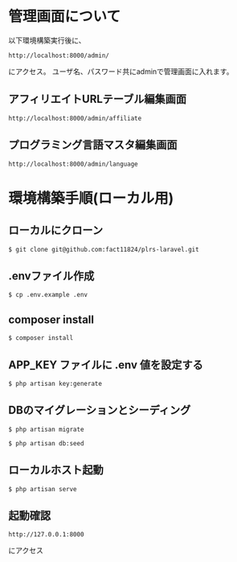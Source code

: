 # 管理画面について
以下環境構築実行後に、
```
http://localhost:8000/admin/
```
にアクセス。
ユーザ名、パスワード共にadminで管理画面に入れます。

## アフィリエイトURLテーブル編集画面
```
http://localhost:8000/admin/affiliate
```
## プログラミング言語マスタ編集画面
```
http://localhost:8000/admin/language
```

# 環境構築手順(ローカル用)

## ローカルにクローン
```
$ git clone git@github.com:fact11824/plrs-laravel.git
```

## .envファイル作成
```
$ cp .env.example .env
```

## composer install
```
$ composer install
```

## APP_KEY ファイルに .env 値を設定する
```
$ php artisan key:generate
```

## DBのマイグレーションとシーディング
```
$ php artisan migrate

$ php artisan db:seed
```

## ローカルホスト起動
```
$ php artisan serve
```

## 起動確認
```
http://127.0.0.1:8000
```
にアクセス

